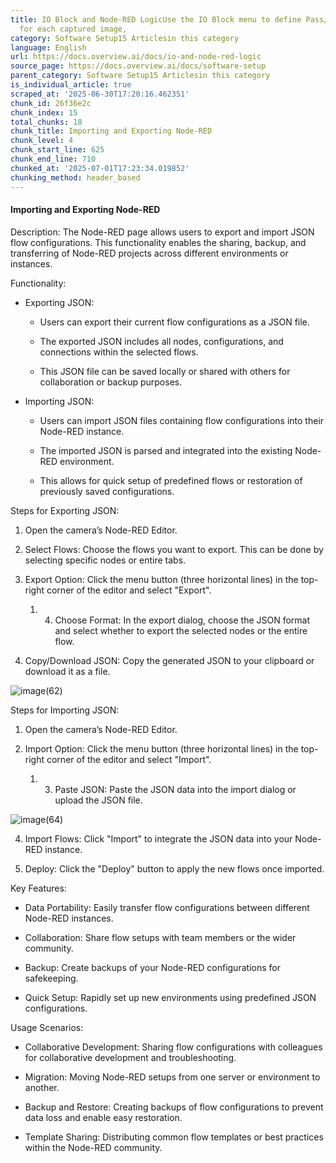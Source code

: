 ```yaml
---
title: IO Block and Node-RED LogicUse the IO Block menu to define Pass/Fail rules
  for each captured image,
category: Software Setup15 Articlesin this category
language: English
url: https://docs.overview.ai/docs/io-and-node-red-logic
source_page: https://docs.overview.ai/docs/software-setup
parent_category: Software Setup15 Articlesin this category
is_individual_article: true
scraped_at: '2025-06-30T17:20:16.462351'
chunk_id: 26f36e2c
chunk_index: 15
total_chunks: 18
chunk_title: Importing and Exporting Node-RED
chunk_level: 4
chunk_start_line: 625
chunk_end_line: 710
chunked_at: '2025-07-01T17:23:34.019852'
chunking_method: header_based
---
```


#### Importing and Exporting Node-RED

Description: The Node-RED page allows users to export and import JSON flow configurations. This functionality enables the sharing, backup, and transferring of Node-RED projects across different environments or instances.

Functionality:

  * Exporting JSON:

    * Users can export their current flow configurations as a JSON file.

    * The exported JSON includes all nodes, configurations, and connections within the selected flows.

    * This JSON file can be saved locally or shared with others for collaboration or backup purposes.

  * Importing JSON:

    * Users can import JSON files containing flow configurations into their Node-RED instance.

    * The imported JSON is parsed and integrated into the existing Node-RED environment.

    * This allows for quick setup of predefined flows or restoration of previously saved configurations.




Steps for Exporting JSON:

  1. Open the camera’s Node-RED Editor.

  2. Select Flows: Choose the flows you want to export. This can be done by selecting specific nodes or entire tabs.

  3. Export Option: Click the menu button \(three horizontal lines\) in the top-right corner of the editor and select "Export".

     1.   4. Choose Format: In the export dialog, choose the JSON format and select whether to export the selected nodes or the entire flow.

  5. Copy/Download JSON: Copy the generated JSON to your clipboard or download it as a file.

![image\(62\)](https://cdn.document360.io/863daf20-40fe-49e9-9c91-e3c6cfba55d1/Images/Documentation/image\(62\).png)




Steps for Importing JSON:

  1. Open the camera’s Node-RED Editor.

  2. Import Option: Click the menu button \(three horizontal lines\) in the top-right corner of the editor and select "Import".

     1.   3. Paste JSON: Paste the JSON data into the import dialog or upload the JSON file.

![image\(64\)](https://cdn.document360.io/863daf20-40fe-49e9-9c91-e3c6cfba55d1/Images/Documentation/image\(64\).png)

  4. Import Flows: Click "Import" to integrate the JSON data into your Node-RED instance.

  5. Deploy: Click the "Deploy" button to apply the new flows once imported.




Key Features:

  * Data Portability: Easily transfer flow configurations between different Node-RED instances.

  * Collaboration: Share flow setups with team members or the wider community.

  * Backup: Create backups of your Node-RED configurations for safekeeping.

  * Quick Setup: Rapidly set up new environments using predefined JSON configurations.




Usage Scenarios:

  * Collaborative Development: Sharing flow configurations with colleagues for collaborative development and troubleshooting.

  * Migration: Moving Node-RED setups from one server or environment to another.

  * Backup and Restore: Creating backups of flow configurations to prevent data loss and enable easy restoration.

  * Template Sharing: Distributing common flow templates or best practices within the Node-RED community.



